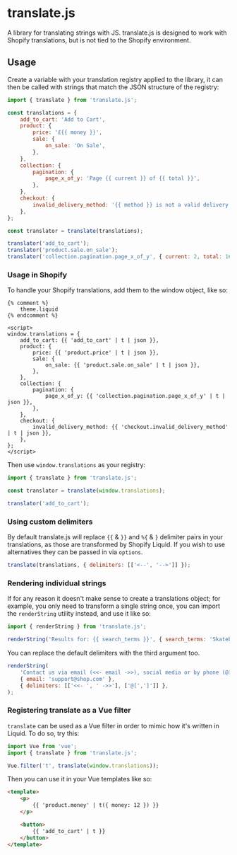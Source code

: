 # translate.js

A library for translating strings with JS. translate.js is designed to work with Shopify translations, but is not tied to the Shopify environment.

## Usage

Create a variable with your translation registry applied to the library, it can then be called with strings that match the JSON structure of the registry:
```js
import { translate } from 'translate.js';

const translations = {
    add_to_cart: 'Add to Cart',
    product: {
        price: '£{{ money }}',
        sale: {
            on_sale: 'On Sale',
        },
    },
    collection: {
        pagination: {
            page_x_of_y: 'Page {{ current }} of {{ total }}',
        },
    },
    checkout: {
        invalid_delivery_method: '{{ method }} is not a valid delivery method',
    },
};

const translator = translate(translations);

translator('add_to_cart');
translator('product.sale.on_sale');
translator('collection.pagination.page_x_of_y', { current: 2, total: 16 });
```

### Usage in Shopify

To handle your Shopify translations, add them to the window object, like so:
```liquid
{% comment %}
    theme.liquid
{% endcomment %}

<script>
window.translations = {
    add_to_cart: {{ 'add_to_cart' | t | json }},
    product: {
        price: {{ 'product.price' | t | json }},
        sale: {
            on_sale: {{ 'product.sale.on_sale' | t | json }},
        },
    },
    collection: {
        pagination: {
            page_x_of_y: {{ 'collection.pagination.page_x_of_y' | t | json }},
        },
    },
    checkout: {
        invalid_delivery_method: {{ 'checkout.invalid_delivery_method' | t | json }},
    },
};
</script>
```

Then use `window.translations` as your registry:
```js
import { translate } from 'translate.js';

const translator = translate(window.translations);

translator('add_to_cart');
```

### Using custom delimiters

By default translate.js will replace `{{` & `}}` and `%{` & `}` delimiter pairs in your translations, as those are transformed by Shopify Liquid. If you wish to use alternatives they can be passed in via `options`.
```js
translate(translations, { delimiters: [['<--', '-->']] });
```

### Rendering individual strings

If for any reason it doesn't make sense to create a translations object; for example, you only need to transform a single string once, you can import the `renderString` utility instead, and use it like so:
```js
import { renderString } from 'translate.js';

renderString('Results for: {{ search_terms }}', { search_terms: 'Skateboard Deck' });
```

You can replace the default delimiters with the third argument too.
```js
renderString(
    'Contact us via email (<<- email ->>), social media or by phone (@[phone])',
    { email: 'support@shop.com' },
    { delimiters: [['<<- ', ' ->>'], ['@[',']']] },
);
```

### Registering translate as a Vue filter

`translate` can be used as a Vue filter in order to mimic how it's written in Liquid. To do so, try this:

```js
import Vue from 'vue';
import { translate } from 'translate.js';

Vue.filter('t', translate(window.translations));
```

Then you can use it in your Vue templates like so:

```html
<template>
    <p>
        {{ 'product.money' | t({ money: 12 }) }}
    </p>

    <button>
        {{ 'add_to_cart' | t }}
    </button>
</template>
```
